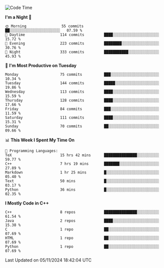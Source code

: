 <!--START_SECTION:waka-->
![Code Time](http://img.shields.io/badge/Code%20Time-161%20hrs%2013%20mins-blue)

**I'm a Night 🦉** 

```text
🌞 Morning                55 commits          ██░░░░░░░░░░░░░░░░░░░░░░░   07.59 % 
🌆 Daytime                114 commits         ████░░░░░░░░░░░░░░░░░░░░░   15.72 % 
🌃 Evening                223 commits         ████████░░░░░░░░░░░░░░░░░   30.76 % 
🌙 Night                  333 commits         ███████████░░░░░░░░░░░░░░   45.93 % 
```
📅 **I'm Most Productive on Tuesday** 

```text
Monday                   75 commits          ███░░░░░░░░░░░░░░░░░░░░░░   10.34 % 
Tuesday                  144 commits         █████░░░░░░░░░░░░░░░░░░░░   19.86 % 
Wednesday                113 commits         ████░░░░░░░░░░░░░░░░░░░░░   15.59 % 
Thursday                 128 commits         ████░░░░░░░░░░░░░░░░░░░░░   17.66 % 
Friday                   84 commits          ███░░░░░░░░░░░░░░░░░░░░░░   11.59 % 
Saturday                 111 commits         ████░░░░░░░░░░░░░░░░░░░░░   15.31 % 
Sunday                   70 commits          ██░░░░░░░░░░░░░░░░░░░░░░░   09.66 % 
```


📊 **This Week I Spent My Time On** 

```text
💬 Programming Languages: 
TeX                      15 hrs 42 mins      ███████████████░░░░░░░░░░   59.77 % 
C++                      7 hrs 19 mins       ███████░░░░░░░░░░░░░░░░░░   27.89 % 
Markdown                 1 hr 25 mins        █░░░░░░░░░░░░░░░░░░░░░░░░   05.40 % 
Text                     50 mins             █░░░░░░░░░░░░░░░░░░░░░░░░   03.17 % 
Python                   36 mins             █░░░░░░░░░░░░░░░░░░░░░░░░   02.35 % 
```

**I Mostly Code in C++** 

```text
C++                      8 repos             ███████████████░░░░░░░░░░   61.54 % 
Java                     2 repos             ████░░░░░░░░░░░░░░░░░░░░░   15.38 % 
C                        1 repo              ██░░░░░░░░░░░░░░░░░░░░░░░   07.69 % 
HTML                     1 repo              ██░░░░░░░░░░░░░░░░░░░░░░░   07.69 % 
Python                   1 repo              ██░░░░░░░░░░░░░░░░░░░░░░░   07.69 % 
```




 Last Updated on 05/11/2024 18:42:04 UTC
<!--END_SECTION:waka-->
